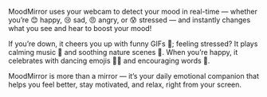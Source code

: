 MoodMirror uses your webcam to detect your mood in real-time — whether you’re 😊 happy, 😢 sad, 😠 angry, or 😰 stressed — and instantly changes what you see and hear to boost your mood!

If you’re down, it cheers you up with funny GIFs 🤣; feeling stressed? It plays calming music 🎵 and soothing nature scenes 🌿. When you’re happy, it celebrates with dancing emojis 💃🕺 and encouraging words 🎉.

MoodMirror is more than a mirror — it’s your daily emotional companion that helps you feel better, stay motivated, and relax, right from your screen.

